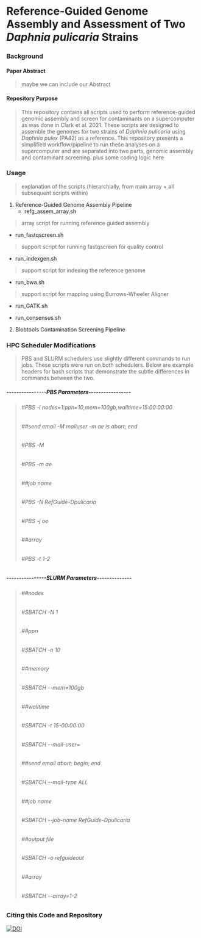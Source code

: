 # Reference-Guided Genome Assembly and Assessment of Two _Daphnia pulicaria_ Strains

### Background

#### Paper Abstract
> maybe we can include our Abstract

#### Repository Purpose
> This repository contains all scripts used to perform reference-guided genomic assembly and screen for contaminants on a supercomputer as was done in Clark et al. 2021. These scripts are designed to assemble the genomes for two strains of _Daphnia pulicaria_ using _Daphnia pulex_ (PA42) as a reference. This repository presents a simplified workflow/pipeline to run these analyses on a supercomputer and are separated into two parts, genomic assembly and contaminant screening.
plus some coding logic here

### Usage
> explanation of the scripts (hierarchially, from main array + all subsequent scripts within)

1. Reference-Guided Genome Assembly Pipeline
   - refg_assem_array.sh 
> array script for running reference guided assembly 
   - run_fastqscreen.sh
> support script for running fastqscreen for quality control
   - run_indexgen.sh
> support script for indexing the reference genome
   - run_bwa.sh
> support script for mapping using Burrows-Wheeler Aligner
   - run_GATK.sh
>
   - run_consensus.sh
>
2. Blobtools Contamination Screening Pipeline

### HPC Scheduler Modifications
> PBS and SLURM schedulers use slightly different commands to run jobs. These scripts were run on both schedulers. Below are example headers for bash scripts that demonstrate the subtle differences in commands between the two.   
##### ----------------PBS Parameters----------------- #
> ###### #PBS -l nodes=1:ppn=10,mem=100gb,walltime=15:00:00:00
> ###### ##send email -M mailuser -m ae is abort; end
> ###### #PBS -M 
> ###### #PBS -m ae
> ###### ##job name
> ###### #PBS -N RefGuide-Dpulicaria
> ###### #PBS -j oe
> ###### ##array
> ###### #PBS -t 1-2
##### ----------------SLURM Parameters-------------- #
> ###### ##nodes
> ###### #SBATCH -N 1
> ###### ##ppn
> ###### #SBATCH -n 10
> ###### ##memory
> ###### #SBATCH --mem=100gb
> ###### ##walltime
> ###### #SBATCH -t 15-00:00:00
> ###### #SBATCH --mail-user=
> ###### ##send email abort; begin; end
> ###### #SBATCH --mail-type ALL
> ###### ##job name
> ###### #SBATCH --job-name RefGuide-Dpulicaria
> ###### ##output file
> ###### #SBATCH -o refguideout 
> ###### ##array
> ###### #SBATCH --array=1-2
### Citing this Code and Repository
[![DOI](https://zenodo.org/badge/DOI/10.5281/zenodo.4635402.svg)](https://doi.org/10.5281/zenodo.4635402)
